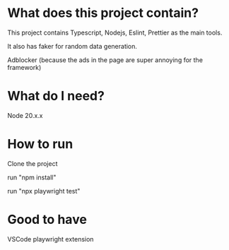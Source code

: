 # What does this project contain?
This project contains Typescript, Nodejs, Eslint, Prettier as the main tools.

It also has faker for random data generation.

Adblocker (because the ads in the page are super annoying for the framework)

# What do I need? 
Node 20.x.x

# How to run
Clone the project

run "npm install" 

run "npx playwright test"

# Good to have
VSCode playwright extension
